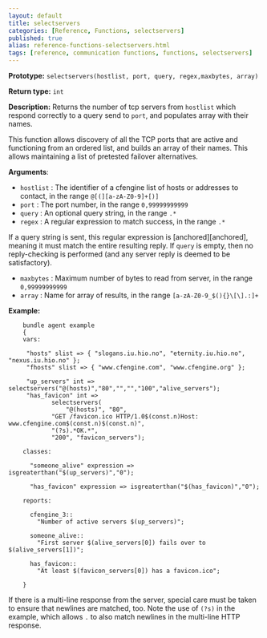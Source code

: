 ```yaml
---
layout: default
title: selectservers
categories: [Reference, Functions, selectservers]
published: true
alias: reference-functions-selectservers.html
tags: [reference, communication functions, functions, selectservers]
---
```


**Prototype:** `selectservers(hostlist, port, query, regex,maxbytes, array)`

**Return type:** `int`

**Description:** Returns the number of tcp servers from `hostlist` which 
respond correctly to a query send to `port`, and populates array with their 
names.

This function allows discovery of all the TCP ports that are active and 
functioning from an ordered list, and builds an array of their names. This 
allows maintaining a list of pretested failover alternatives.

**Arguments**:

* `hostlist` : The identifier of a cfengine list of hosts or addresses to
contact, in the range `@[(][a-zA-Z0-9]+[)]`
* `port` : The port number, in the range `0,99999999999`   
* `query` : An optional query string, in the range `.*`
* `regex` : A regular expression to match success, in the range `.*`

If a query string is sent, this regular expression is [anchored][anchored], meaning it 
must match the entire resulting reply. If `query` is empty, then no reply-checking is performed (and any server reply is deemed to be
satisfactory).

* `maxbytes` : Maximum number of bytes to read from server, in the range
`0,99999999999`
* `array` : Name for array of results, in the range
`[a-zA-Z0-9_$(){}\[\].:]+`

**Example:**

```cf3
    bundle agent example
    {     
    vars:

     "hosts" slist => { "slogans.iu.hio.no", "eternity.iu.hio.no", "nexus.iu.hio.no" };
     "fhosts" slist => { "www.cfengine.com", "www.cfengine.org" };
 
     "up_servers" int =>  selectservers("@(hosts)","80","","","100","alive_servers");
     "has_favicon" int =>
            selectservers(
                "@(hosts)", "80",
            "GET /favicon.ico HTTP/1.0$(const.n)Host: www.cfengine.com$(const.n)$(const.n)",
            "(?s).*OK.*",
            "200", "favicon_servers");

    classes:

      "someone_alive" expression => isgreaterthan("$(up_servers)","0");

      "has_favicon" expression => isgreaterthan("$(has_favicon)","0");

    reports:

      cfengine_3::
        "Number of active servers $(up_servers)";

      someone_alive::
        "First server $(alive_servers[0]) fails over to $(alive_servers[1])";

      has_favicon::
        "At least $(favicon_servers[0]) has a favicon.ico";

    }
```

If there is a multi-line response from the server, special care must be
taken to ensure that newlines are matched, too. Note the use of `(?s)`
in the example, which allows `.` to also match newlines in the
multi-line HTTP response.
